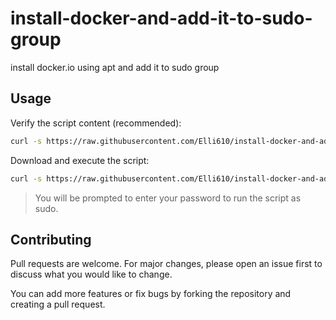# install-docker-and-add-it-to-sudo-group

install docker.io using apt and add it to sudo group


## Usage

Verify the script content (recommended):
```bash
curl -s https://raw.githubusercontent.com/Elli610/install-docker-and-add-it-to-sudo-group/refs/heads/main/install-docker.sh
```

Download and execute the script:
```bash
curl -s https://raw.githubusercontent.com/Elli610/install-docker-and-add-it-to-sudo-group/refs/heads/main/install-docker.sh | bash
```
> You will be prompted to enter your password to run the script as sudo.


## Contributing
Pull requests are welcome. For major changes, please open an issue first to discuss what you would like to change.

You can add more features or fix bugs by forking the repository and creating a pull request.